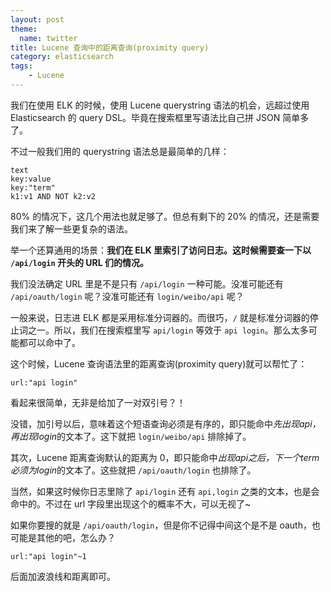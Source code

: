 ```yaml
---
layout: post
theme:
  name: twitter
title: Lucene 查询中的距离查询(proximity query)
category: elasticsearch
tags:
    - Lucene
---
```


我们在使用 ELK 的时候，使用 Lucene querystring 语法的机会，远超过使用 Elasticsearch 的 query DSL。毕竟在搜索框里写语法比自己拼 JSON 简单多了。

不过一般我们用的 querystring 语法总是最简单的几样：

```
text
key:value
key:"term"
k1:v1 AND NOT k2:v2
```

80% 的情况下，这几个用法也就足够了。但总有剩下的 20% 的情况，还是需要我们来了解一些更复杂的语法。

举一个还算通用的场景：**我们在 ELK 里索引了访问日志。这时候需要查一下以 `/api/login` 开头的 URL 们的情况。**

我们没法确定 URL 里是不是只有 `/api/login` 一种可能。没准可能还有 `/api/oauth/login` 呢？没准可能还有 `login/weibo/api` 呢？

一般来说，日志进 ELK 都是采用标准分词器的。而很巧，`/` 就是标准分词器的停止词之一。所以，我们在搜索框里写 `api/login` 等效于 `api login`。那么太多可能都可以命中了。

这个时候，Lucene 查询语法里的距离查询(proximity query)就可以帮忙了：

`url:"api login"`

看起来很简单，无非是给加了一对双引号？！

没错，加引号以后，意味着这个短语查询必须是有序的，即只能命中*先出现api，再出现login*的文本了。这下就把 `login/weibo/api` 排除掉了。

其次，Lucene 距离查询默认的距离为 0，即只能命中*出现api之后，下一个term必须为login*的文本了。这些就把 `/api/oauth/login` 也排除了。

当然，如果这时候你日志里除了 `api/login` 还有 `api,login` 之类的文本，也是会命中的。不过在 url 字段里出现这个的概率不大，可以无视了~

如果你要搜的就是 `/api/oauth/login`，但是你不记得中间这个是不是 oauth，也可能是其他的吧，怎么办？

`url:"api login"~1`

后面加波浪线和距离即可。
